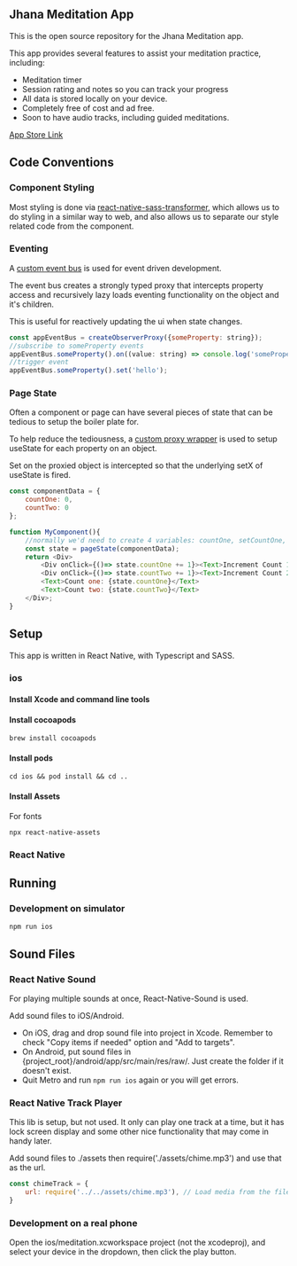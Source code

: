 ## Jhana Meditation App
This is the open source repository for the Jhana Meditation app.

This app provides several features to assist your meditation practice, including:
- Meditation timer
- Session rating and notes so you can track your progress
- All data is stored locally on your device.
- Completely free of cost and ad free.
- Soon to have audio tracks, including guided meditations.

[App Store Link](https://apps.apple.com/us/app/jhana-meditation/id6444243938)

## Code Conventions

### Component Styling
Most styling is done via [react-native-sass-transformer](https://github.com/kristerkari/react-native-sass-transformer), which allows us to do styling in a similar way to web, and also allows us to separate our style related code from the component.

### Eventing
A [custom event bus](https://github.com/jasonmcaffee/meditation/blob/master/src/services/EventBus.ts) is used for event driven development.

The event bus creates a strongly typed proxy that intercepts property access and recursively lazy loads eventing functionality on the object and it's children.

This is useful for reactively updating the ui when state changes.

```javascript
const appEventBus = createObserverProxy({someProperty: string});
//subscribe to someProperty events
appEventBus.someProperty().on((value: string) => console.log('someProperty changed: ${value}'));
//trigger event
appEventBus.someProperty().set('hello');
```

### Page State
Often a component or page can have several pieces of state that can be tedious to setup the boiler plate for.

To help reduce the tediousness, a [custom proxy wrapper](https://github.com/jasonmcaffee/meditation/blob/master/src/react-utils/proxyUseState.ts) is used to setup useState for each property on an object.

Set on the proxied object is intercepted so that the underlying setX of useState is fired.

```javascript
const componentData = {
    countOne: 0,
    countTwo: 0
};

function MyComponent(){
    //normally we'd need to create 4 variables: countOne, setCountOne, countTwo, setCountTwo, but with pageState, we can simply do:
    const state = pageState(componentData);
    return <Div>
        <Div onClick={()=> state.countOne += 1}><Text>Increment Count 1</Text></Div>
        <Div onClick={()=> state.countTwo += 1}><Text>Increment Count 2</Text></Div>
        <Text>Count one: {state.countOne}</Text>
        <Text>Count two: {state.countTwo}</Text>
    </Div>;
}
```

## Setup
This app is written in React Native, with Typescript and SASS.

### ios
#### Install Xcode and command line tools
#### Install cocoapods
```shell
brew install cocoapods
```
#### Install pods
```shell
cd ios && pod install && cd ..
```

#### Install Assets
For fonts
```shell
npx react-native-assets
```
### React Native

## Running
### Development on simulator
```shell
npm run ios
```

## Sound Files

### React Native Sound
For playing multiple sounds at once, React-Native-Sound is used.

Add sound files to iOS/Android.
- On iOS, drag and drop sound file into project in Xcode. Remember to check "Copy items if needed" option and "Add to targets".
- On Android, put sound files in {project_root}/android/app/src/main/res/raw/. Just create the folder if it doesn't exist.
- Quit Metro and run `npm run ios` again or you will get errors.

### React Native Track Player
This lib is setup, but not used.  It only can play one track at a time, but it has lock screen display and some other nice functionality that may come in handy later.

Add sound files to ./assets then require('./assets/chime.mp3') and use that as the url.

```javascript
const chimeTrack = {
    url: require('../../assets/chime.mp3'), // Load media from the file system.  No spaces allowed!
}
```

### Development on a real phone
Open the ios/meditation.xcworkspace project (not the xcodeproj), and select your device in the dropdown, then click the play button.


```shell

```
